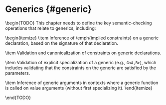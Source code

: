 Generics {#generic}
========

\begin{TODO}
This chapter needs to define the key semantic-checking operations that relate to generics, including:

\begin{itemize}
\item Inference of \emph{implied constraints} on a generic declaration, based on the signature of that declaration.

\item Validation and canonicalization of constraints on generic declarations.

\item Validation of explicit specialization of a generic (e.g., `G<A,B>`), which includes validating that the constraints on the generic are satisfied by the parameters.

\item Inference of generic arguments in contexts where a generic function is called on value arguments (without first specializing it).
\end{itemize}

\end{TODO}